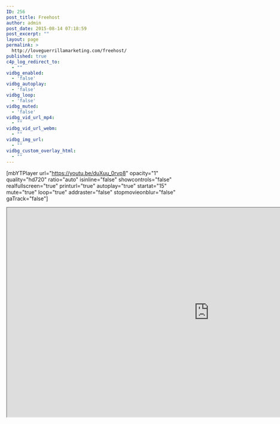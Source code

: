 ```yaml
---
ID: 256
post_title: Freehost
author: admin
post_date: 2015-08-14 07:18:59
post_excerpt: ""
layout: page
permalink: >
  http://loveguerrillamarketing.com/freehost/
published: true
c4p_log_redirect_to:
  - ""
vidbg_enabled:
  - 'false'
vidbg_autoplay:
  - 'false'
vidbg_loop:
  - 'false'
vidbg_muted:
  - 'false'
vidbg_vid_url_mp4:
  - ""
vidbg_vid_url_webm:
  - ""
vidbg_img_url:
  - ""
vidbg_custom_overlay_html:
  - ""
---
```

[mbYTPlayer url="https://youtu.be/duXuu_0rvp8" opacity="1" quality="hd720" ratio="auto" isinline="false" showcontrols="false" realfullscreen="true" printurl="true" autoplay="true" startat="15" mute="true" loop="true" addraster="false" stopmovieonblur="false" gaTrack="false"]

<iframe src="http://www.ultimatefreehost.in/" width="1080" height="560"></iframe>